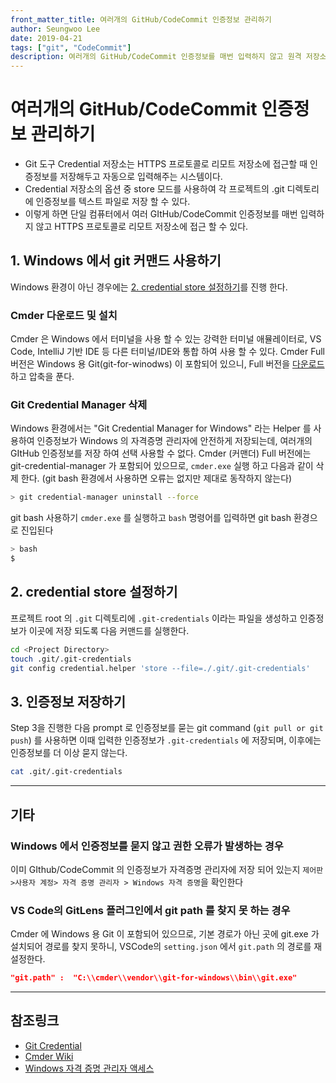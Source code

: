 ```yaml
---
front_matter_title: 여러개의 GitHub/CodeCommit 인증정보 관리하기
author: Seungwoo Lee
date: 2019-04-21
tags: ["git", "CodeCommit"]
description: 여러개의 GitHub/CodeCommit 인증정보를 매번 입력하지 않고 원격 저장소에 접근 할 수 있다. 
---
```


# 여러개의 GitHub/CodeCommit 인증정보 관리하기

* Git 도구 Credential 저장소는 HTTPS 프로토콜로 리모트 저장소에 접근할 때 인증정보를 저장해두고 자동으로 입력해주는 시스템이다.
* Credential 저장소의 옵션 중 store 모드를 사용하여 각 프로젝트의 .git 디렉토리에 인증정보를 텍스트 파일로 저장 할 수 있다.
* 이렇게 하면 단일 컴퓨터에서 여러 GItHub/CodeCommit 인증정보를 매번 입력하지 않고 HTTPS 프로토콜로 리모트 저장소에 접근 할 수 있다.

## 1. Windows 에서 git 커맨드 사용하기  

Windows 환경이 아닌 경우에는 [2. credential store 설정하기](how-to-git-mulitple-account.html#_2-credential-store-설정하기)를 진행 한다.

### Cmder 다운로드 및 설치

Cmder 은 Windows 에서 터미널을 사용 할 수 있는 강력한 터미널 애뮬레이터로, VS Code, IntelliJ 기반 IDE 등 다른 터미널/IDE와 통합 하여 사용 할 수 있다. Cmder Full 버전은 Windows 용 Git(git-for-winodws) 이 포함되어 있으니, Full 버전을 [다운로드](https://cmder.net/) 하고 압축을 푼다.

### Git Credential Manager 삭제  

Windows 환경에서는 "Git Credential Manager for Windows" 라는 Helper 를 사용하여 인증정보가 Windows 의 자격증명 관리자에 안전하게 저장되는데, 여러개의 GItHub 인증정보를 저장 하여 선택 사용할 수 없다.  Cmder (커맨더) Full 버전에는 git-credential-manager 가 포함되어 있으므로, `cmder.exe` 실행 하고 다음과 같이 삭제 한다. (git bash 환경에서 사용하면 오류는 없지만 제대로 동작하지 않는다)

```bash
> git credential-manager uninstall --force
```

git bash 사용하기
`cmder.exe` 를 실행하고 `bash` 명령어를 입력하면 git bash 환경으로 진입된다

```bash
> bash
$ 
```

## 2. credential store 설정하기

프로젝트 root 의 `.git` 디렉토리에 `.git-credentials` 이라는 파일을 생성하고 인증정보가 이곳에 저장 되도록 다음 커맨드를 실행한다.

```bash
cd <Project Directory> 
touch .git/.git-credentials
git config credential.helper 'store --file=./.git/.git-credentials' 
```

## 3. 인증정보 저장하기  

Step 3을 진행한 다음 prompt 로 인증정보를 묻는 git command (`git pull or git push`) 를 사용하면 이때 입력한 인증정보가 `.git-credentials` 에 저장되며, 이후에는 인증정보를 더 이상 묻지 않는다.

```bash
cat .git/.git-credentials
```

--------------------------------------------------------------

## 기타

### Windows 에서 인증정보를 묻지 않고 권한 오류가 발생하는 경우

이미 GIthub/CodeCommit 의 인증정보가 자격증명 관리자에 저장 되어 있는지 `제어판>사용자 계정> 자격 증명 관리자 > Windows 자격 증명`을 확인한다

### VS Code의 GitLens 플러그인에서 git path 를 찾지 못 하는 경우

Cmder 에 Windows 용 Git 이 포함되어 있으므로, 기본 경로가 아닌 곳에 git.exe 가 설치되어 경로를 찾지 못하니, VSCode의  `setting.json` 에서 `git.path` 의 경로를 재설정한다.

```json
"git.path" :  "C:\\cmder\\vendor\\git-for-windows\\bin\\git.exe"
```

--------------------------------------------------------------

## 참조링크

* [Git Credential](https://git-scm.com/book/ko/v2/Git-도구-Credential-저장소)
* [Cmder Wiki](https://github.com/cmderdev/cmder/wiki)
* [Windows 자격 증명 관리자 액세스](https://support.microsoft.com/ko-kr/help/4026814/windows-accessing-credential-manager)

